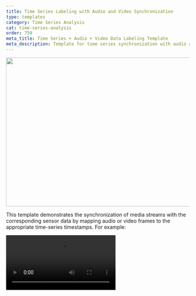 ```yaml
---
title: Time Series Labeling with Audio and Video Synchronization
type: templates
category: Time Series Analysis
cat: time-series-analysis
order: 750
meta_title: Time Series + Audio + Video Data Labeling Template
meta_description: Template for time series synchronization with audio and video.
---
```


<img src="/images/templates/timeseries_audio_video.png" alt="" class="gif-border" width="552px" height="408px" />

This template demonstrates the synchronization of media streams with the corresponding sensor data by mapping audio or video frames to the appropriate time-series timestamps. For example:

<video src="https://htx-pub.s3.us-east-1.amazonaws.com/docs/timeseries-video-audio-sync.mp4" controls style="max-width:800px" />

!!! note
    **Requirements:** Label Studio >= 1.20

### Time units and syncing

All sync messages use relative seconds from the start of each component. 

There are two types of configurations, and configuration you use determines how the time series converts the relative seconds:

- **Time-based**: Converts to absolute timestamps
- **Index-based**: Uses relative seconds as indices


## Handling length, duration, sample and frame rate mismatches

**Timeseries length and video duration**

You may have mismatched lengths in your data. When this occurs:

- Sync works up to the length of the shorter component.
- Components stop at their respective ends; however, other components with a longer length/duration can continue playing.

**Timeseries sample rate and video frame rate**

!!! attention
    It's extremely important to set `frameRate` for your video. Otherwise, you will get incorrect labeling synchronization between timeseries and video.
  
We recommend converting your video using these scripts: https://labelstud.io/tags/video#Video-format.

Also, it is recommended to use integer multiples for sample rates and frame rates in your time series, audio, and videos. This approach simplifies aligning samples and frames and allows for smooth navigation across various media sources. For example, if the video frame rate is _30 frames per second_, having _60 (or 90, 120, ...) samples per second_ for the time series is beneficial.


## Time-based time series

* Maintains precise temporal alignment with video, audio and other timeseries
* Converts relative seconds to absolute timestamps.
* **Offset behaviour:** The very first timestamp in the timeseries is treated as *t = 0* for every synced media. For example, if the earliest sample in the CSV is at absolute 5 s, then:
    - `timeSeries[0]` = **5 s** (absolute) → considered **0 s** in sync space.  
    - When you click at 2 s on the timeseries, the video will seek to *5 s + 2 s = 7 s* of real video time.
    - Conversely, seeking to 0 s in the video will position the playhead at the first timeseries sample (5 s absolute).
    - This constant offset is applied in every direction (seek / play / pause) and guarantees perfect alignment regardless of how the raw clocks are shifted.

To specify a time-based time series, use the following format:
  
```xml
   <TimeSeries name="ts" timeColumn="timestamp" timeFormat="%Y-%m-%d %H:%M:%S">
```

**Use time-based time series when:**

- Data has actual timestamps.
- Precise temporal alignment is needed.
- Working with multiple media types.

#### Labeling Configuration

* Time-based TimeSeries
* Multiple TimeSeries, Audio and Video are synced together
* TimeSeriesLabels are used as control tag for labeling

```html
<View>
  <Video name="video" value="$video" frameRate="30" sync="group_a"/>
  <!-- <Audio name="audio" value="$video" sync="group_a"/> -->
  
  <TimeSeriesLabels name="timelinelabels" toName="accel_timeseries">
    <Label value="A"/>
    <Label value="B"/>
  </TimeSeriesLabels>	

  <TimeSeries 
              name="accel_timeseries"
              value="$accel_data"
              sync="group_a"
              timeColumn="time"
              timeFormat="%H:%M:%S.%f"
              timeDisplayFormat="%H:%M:%S.%f"
              overviewWidth="10%"
              fixedScale="true"
  >
    <Channel column="accel_x" strokeColor="#FF0000" height="100"/>
    <Channel column="accel_y" strokeColor="#00FF00" height="100"/>
  </TimeSeries>
  
  <TimeSeries 
              name="gyro_timeseries" 
              value="$gyro_data" 
              sync="group_a"
              timeColumn="time"
              timeFormat="%H:%M:%S.%f"
              timeDisplayFormat="%H:%M:%S.%f"
              overviewWidth="10%"
              fixedScale="true"
  >
    <Channel column="gyro_x" strokeColor="#0000FF" height="100"/>
    <Channel column="gyro_y" strokeColor="#FF00FF" height="100"/>
  </TimeSeries> 

</View>

<!-- {
  "video": "https://app.heartex.ai/static/samples/opossum_snow.mp4",
  "accel_data": "https://app.heartex.ai/samples/time-series.csv?time=time&values=accel_x%2Caccel_y&sep=%2C&tf=%H:%m:%d.%f",
  "gyro_data": "https://app.heartex.ai/samples/time-series.csv?time=time&values=gyro_x%2Cgyro_y&sep=%2C&tf=%H:%m:%d.%f"
}
-->
```

{% details <b>Example for time-series-accel.csv for accel_x, accel_y</b> %}

```csv
time,accel_x,accel_y
00:01:01.000000,-0.056646571671882806,2.1066649495524605
00:01:02.000000,-0.6888765232989033,0.35646668995794306
00:01:03.000000,-0.23512086306647553,0.5799351613084716
00:01:04.000000,-0.9314772647682944,-0.5195693066279311
00:01:05.000000,1.321119143958512,-0.622026749003922
00:01:06.000000,0.10592100887528152,0.15477501359739493
00:01:07.000000,-0.6261150686384155,0.5624264458111049
00:01:08.000000,1.0829322997587332,-1.9590268928992862
00:01:09.000000,-1.2267135177322928,-0.4538764395229617
00:01:10.000000,1.6705781810127622,0.38407182850093363
```

{% enddetails %}

{% details <b>Example for time-series-gyro.csv for gyro_x, gyro_y</b> %}

```csv
time,gyro_x,gyro_y
00:01:01.000000,-0.776563940219835,-1.1115451852904443
00:01:02.000000,0.17111212343134966,-1.377696478819913
00:01:03.000000,-1.168085910547026,-0.8500307427257534
00:01:04.000000,-0.13947878605597916,0.9062482653127198
00:01:05.000000,0.3079887618179474,-1.6722497873634719
00:01:06.000000,-0.3825838786476411,-1.242585234780504
00:01:07.000000,-0.7015245817392025,-1.712515499827561
00:01:08.000000,-0.3437952109000775,-0.9337512501019165
00:01:09.000000,-0.19464021971045084,-0.9653381620475747
00:01:10.000000,-0.29753925483100785,-0.7699832734123578
```

{% enddetails %}


## Index-based time series

- Uses direct indices as relative seconds
- Each second in media = one index in the time series, sampling rate is always 1 Hz
- Suitable mostly for debugging and tests
- Example: 30s in video = index 30 in the time series

To specify an index-based time series, use the following format:

```xml
   <TimeSeries name="ts">
```

**Use index-based time series when:**
- Data is sequential.
- No actual timestamps are available.
- Simple 1 sample <=> 1 second mapping with media time is sufficient.


#### Labeling configuration

<br><br>

{% details <b>Index-based TimeSeries (no timestamps at X axis)</b> %}

* Index-based TimeSeries + Video + TimeSeriesLabels
* One value equals one second because the time axis is not specified in the `TimeSeries` tag. The video is synced with this idea — one sample equals one second if timestamps are not provided.


```html
<View>
  <Video name="video" value="$video" frameRate="30" sync="group_a"/>
  
  <TimeSeries name="timeseries"
              value="$ts" valueType="json"
              sync="group_a" sep=","
              overviewWidth="10%"
              fixedScale="true"
              >
    <Channel column="value" strokeColor="#FF0000"/>
    <Channel column="value" strokeColor="#00FF00"/>
  </TimeSeries>
  
  <TimeSeriesLabels name="labels" toName="timeseries">
    <Label value="action"/>
    <Label value="pause"/>
  </TimeSeriesLabels>

</View>

<!-- {
  "video": "https://app.heartex.ai/static/samples/opossum_snow.mp4",
  "ts": {
      "value": [
        10.7036820361892644,
        -0.18120536109567212,
        -0.39251488391214157,
        1.3384817293995075,
        0.8779675446349394,
        -0.1511946071051955,
        -0.7955547028255082,
        1.0736798948078534,
        1.1266164855584428,
        -0.440291574562604,
        -0.8436786901744359,
        -0.24956239687939094,
        1.268049926141147,
        0.6300808834120004,
        1.7946935071842107,
        -0.37700464705843,
        0.706518542026297,
        -0.45787451607104046,
        -2.3643354623876607,
        0.13984274721398307,
        0.3174445171792305,
        -1.8162371732091722,
        -0.30289394872251374,
        -0.730112449190387,
        -1.6852497246079239,
        -1.0473893262227658,
        0.10416951356137397,
        -2.0266185534759633,
        -0.05196549263706541,
        0.4436085233243668,
        -0.0956064205420074,
        -1.1790065141112944,
        -0.015063840978932763,
        0.28691755509866407,
        1.4122332721986657,
        0.40127732957527523,
        1.546243544663401,
        0.11119508061291504,
        -0.499517691828469,
        -0.02922576888373752,
        -0.8454178734108769,
        0.19122400060485445,
        0.6914340334390281,
        -0.18047241277757645,
        -0.6394589243120249,
        1.0019886671810008
      ]
  }
} -->
```

{% enddetails %}
